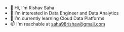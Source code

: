 - 👋 Hi, I’m Rishav Saha
- 👀 I’m interested in Data Engineer and Data Analytics
- 🌱 I’m currently learning Cloud Data Platforms
- 📫 I'm reachable at saha98rishav@gmail.com

<!---
saha98rishav/saha98rishav is a ✨ special ✨ repository because its `README.md` (this file) appears on your GitHub profile.
You can click the Preview link to take a look at your changes.
--->
